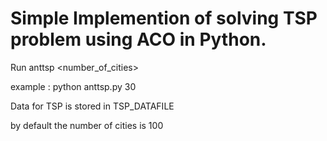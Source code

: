 

# Simple Implemention of solving TSP problem using ACO in Python.

Run anttsp <number_of_cities>

example : python anttsp.py 30

Data for TSP is stored in TSP_DATAFILE

by default the number of cities is 100

